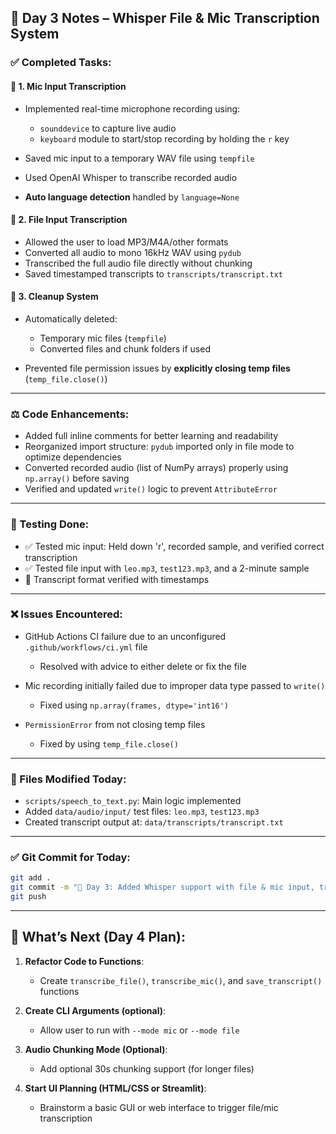 ## 🧠 Day 3 Notes – Whisper File & Mic Transcription System

### ✅ Completed Tasks:

#### 🎤 1. Mic Input Transcription

* Implemented real-time microphone recording using:

  * `sounddevice` to capture live audio
  * `keyboard` module to start/stop recording by holding the `r` key
* Saved mic input to a temporary WAV file using `tempfile`
* Used OpenAI Whisper to transcribe recorded audio
* **Auto language detection** handled by `language=None`

#### 📁 2. File Input Transcription

* Allowed the user to load MP3/M4A/other formats
* Converted all audio to mono 16kHz WAV using `pydub`
* Transcribed the full audio file directly without chunking
* Saved timestamped transcripts to `transcripts/transcript.txt`

#### 🧹 3. Cleanup System

* Automatically deleted:

  * Temporary mic files (`tempfile`)
  * Converted files and chunk folders if used
* Prevented file permission issues by **explicitly closing temp files** (`temp_file.close()`)

---

### ⚖️ Code Enhancements:

* Added full inline comments for better learning and readability
* Reorganized import structure: `pydub` imported only in file mode to optimize dependencies
* Converted recorded audio (list of NumPy arrays) properly using `np.array()` before saving
* Verified and updated `write()` logic to prevent `AttributeError`

---

### 🔪 Testing Done:

* ✅ Tested mic input: Held down 'r', recorded sample, and verified correct transcription
* ✅ Tested file input with `leo.mp3`, `test123.mp3`, and a 2-minute sample
* 📄 Transcript format verified with timestamps

---

### ❌ Issues Encountered:

* GitHub Actions CI failure due to an unconfigured `.github/workflows/ci.yml` file

  * Resolved with advice to either delete or fix the file
* Mic recording initially failed due to improper data type passed to `write()`

  * Fixed using `np.array(frames, dtype='int16')`
* `PermissionError` from not closing temp files

  * Fixed by using `temp_file.close()`

---

### 💾 Files Modified Today:

* `scripts/speech_to_text.py`: Main logic implemented
* Added `data/audio/input/` test files: `leo.mp3`, `test123.mp3`
* Created transcript output at: `data/transcripts/transcript.txt`

---

### ✅ Git Commit for Today:

```bash
git add .
git commit -m "🧠 Day 3: Added Whisper support with file & mic input, transcription + cleanup"
git push
```

---

## 🔮 What’s Next (Day 4 Plan):

1. **Refactor Code to Functions**:

   * Create `transcribe_file()`, `transcribe_mic()`, and `save_transcript()` functions

2. **Create CLI Arguments (optional)**:

   * Allow user to run with `--mode mic` or `--mode file`

3. **Audio Chunking Mode (Optional)**:

   * Add optional 30s chunking support (for longer files)

4. **Start UI Planning (HTML/CSS or Streamlit)**:

   * Brainstorm a basic GUI or web interface to trigger file/mic transcription
